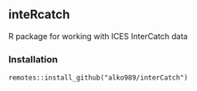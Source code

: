 ## inteRcatch

R package for working with ICES InterCatch data

### Installation

`remotes::install_github("alko989/interCatch")`
